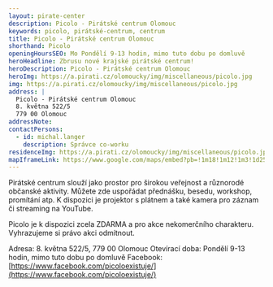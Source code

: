 ```yaml
---
layout: pirate-center
description: Picolo - Pirátské centrum Olomouc
keywords: picolo, pirátské-centrum, centrum
title: Picolo - Pirátské centrum Olomouc
shorthand: Picolo
openingHoursSEO: Mo Pondělí 9-13 hodin, mimo tuto dobu po domluvě
heroHeadline: Zbrusu nové krajské pirátské centrum!
heroDescription: Picolo - Pirátské centrum Olomouc
heroImg: https://a.pirati.cz/olomoucky/img/miscellaneous/picolo.jpg
img: https://a.pirati.cz/olomoucky/img/miscellaneous/picolo.jpg
address: |
  Picolo - Pirátské centrum Olomouc
  8. května 522/5
  779 00 Olomouc
addressNote:
contactPersons:
  - id: michal.langer
    description: Správce co-worku
residenceImg: https://a.pirati.cz/olomoucky/img/miscellaneous/picolo.jpg
mapIframeLink: https://www.google.com/maps/embed?pb=!1m18!1m12!1m3!1d2586.111521618909!2d17.24639791574584!3d49.59564635646581!2m3!1f0!2f0!3f0!3m2!1i1024!2i768!4f13.1!3m3!1m2!1s0x47124f2fffff5aa9%3A0xc600af4921bef215!2sPicolo%20-%20Pir%C3%A1tsk%C3%A9%20centrum%20Olomouc!5e0!3m2!1scs!2scz!4v1623277268308!5m2!1scs!2scz
---
```


Pirátské centrum slouží jako prostor pro širokou veřejnost a různorodé občanské aktivity. Můžete zde uspořádat přednášku, besedu, workshop, promítání atp. K dispozici je projektor s plátnem a také kamera pro záznam či streaming na YouTube.

Picolo je k dispozici zcela ZDARMA a pro akce nekomerčního charakteru. Vyhrazujeme si právo akci odmítnout.

Adresa: 8. května 522/5, 779 00 Olomouc
Otevírací doba: Pondělí 9-13 hodin, mimo tuto dobu po domluvě
Facebook: [https://www.facebook.com/picoloexistuje/](https://www.facebook.com/picoloexistuje/)
